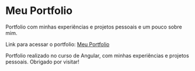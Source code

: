 # Meu Portfolio

Portfolio com minhas experiências e projetos pessoais e um pouco sobre mim. 

Link para acessar o portfolio: [Meu Portfolio](https://luks-santos.github.io/meu-portfolio-angular/)

Portfolio realizado no curso de Angular, com minhas experiências e projetos pessoais. Obrigado por visitar!
